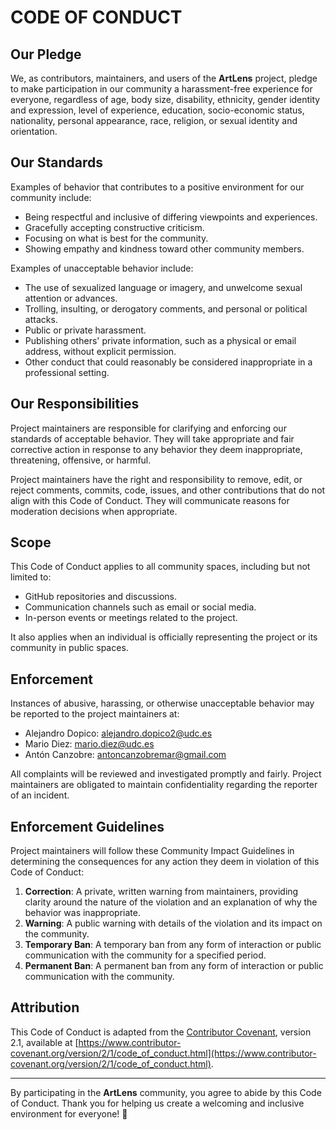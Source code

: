 # CODE OF CONDUCT

## Our Pledge

We, as contributors, maintainers, and users of the **ArtLens** project, pledge to make participation in our community a harassment-free experience for everyone, regardless of age, body size, disability, ethnicity, gender identity and expression, level of experience, education, socio-economic status, nationality, personal appearance, race, religion, or sexual identity and orientation.

## Our Standards

Examples of behavior that contributes to a positive environment for our community include:

- Being respectful and inclusive of differing viewpoints and experiences.
- Gracefully accepting constructive criticism.
- Focusing on what is best for the community.
- Showing empathy and kindness toward other community members.

Examples of unacceptable behavior include:

- The use of sexualized language or imagery, and unwelcome sexual attention or advances.
- Trolling, insulting, or derogatory comments, and personal or political attacks.
- Public or private harassment.
- Publishing others' private information, such as a physical or email address, without explicit permission.
- Other conduct that could reasonably be considered inappropriate in a professional setting.

## Our Responsibilities

Project maintainers are responsible for clarifying and enforcing our standards of acceptable behavior. They will take appropriate and fair corrective action in response to any behavior they deem inappropriate, threatening, offensive, or harmful.

Project maintainers have the right and responsibility to remove, edit, or reject comments, commits, code, issues, and other contributions that do not align with this Code of Conduct. They will communicate reasons for moderation decisions when appropriate.

## Scope

This Code of Conduct applies to all community spaces, including but not limited to:

- GitHub repositories and discussions.
- Communication channels such as email or social media.
- In-person events or meetings related to the project.

It also applies when an individual is officially representing the project or its community in public spaces.

## Enforcement

Instances of abusive, harassing, or otherwise unacceptable behavior may be reported to the project maintainers at:

- Alejandro Dopico: alejandro.dopico2@udc.es
- Mario Diez: mario.diez@udc.es
- Antón Canzobre: antoncanzobremar@gmail.com

All complaints will be reviewed and investigated promptly and fairly. Project maintainers are obligated to maintain confidentiality regarding the reporter of an incident.

## Enforcement Guidelines

Project maintainers will follow these Community Impact Guidelines in determining the consequences for any action they deem in violation of this Code of Conduct:

1. **Correction**: A private, written warning from maintainers, providing clarity around the nature of the violation and an explanation of why the behavior was inappropriate.
2. **Warning**: A public warning with details of the violation and its impact on the community.
3. **Temporary Ban**: A temporary ban from any form of interaction or public communication with the community for a specified period.
4. **Permanent Ban**: A permanent ban from any form of interaction or public communication with the community.

## Attribution

This Code of Conduct is adapted from the [Contributor Covenant](https://www.contributor-covenant.org), version 2.1, available at [https://www.contributor-covenant.org/version/2/1/code_of_conduct.html](https://www.contributor-covenant.org/version/2/1/code_of_conduct.html).

---

By participating in the **ArtLens** community, you agree to abide by this Code of Conduct. Thank you for helping us create a welcoming and inclusive environment for everyone! 🌟